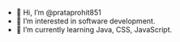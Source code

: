 - 👋 Hi, I’m @prataprohit851
- 👀 I’m interested in software development.
- 🌱 I’m currently learning Java, CSS, JavaScript.
<!---
prataprohit851/prataprohit851 is a ✨ special ✨ repository because its `README.md` (this file) appears on your GitHub profile.
You can click the Preview link to take a look at your changes.
--->
